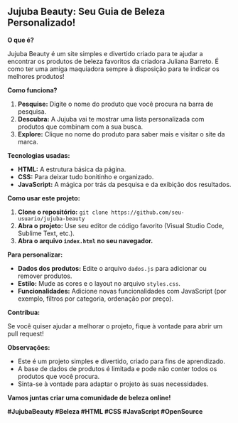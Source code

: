 ## Jujuba Beauty: Seu Guia de Beleza Personalizado!

**O que é?**

Jujuba Beauty é um site simples e divertido criado para te ajudar a encontrar os produtos de beleza favoritos da criadora Juliana Barreto. É como ter uma amiga maquiadora sempre à disposição para te indicar os melhores produtos! 

**Como funciona?**

1. **Pesquise:** Digite o nome do produto que você procura na barra de pesquisa.
2. **Descubra:** A Jujuba vai te mostrar uma lista personalizada com produtos que combinam com a sua busca.
3. **Explore:** Clique no nome do produto para saber mais e visitar o site da marca.

**Tecnologias usadas:**

* **HTML:** A estrutura básica da página.
* **CSS:** Para deixar tudo bonitinho e organizado.
* **JavaScript:** A mágica por trás da pesquisa e da exibição dos resultados.

**Como usar este projeto:**

1. **Clone o repositório:** `git clone https://github.com/seu-usuario/jujuba-beauty`
2. **Abra o projeto:** Use seu editor de código favorito (Visual Studio Code, Sublime Text, etc.).
3. **Abra o arquivo `index.html` no seu navegador.**

**Para personalizar:**

* **Dados dos produtos:** Edite o arquivo `dados.js` para adicionar ou remover produtos.
* **Estilo:** Mude as cores e o layout no arquivo `styles.css`.
* **Funcionalidades:** Adicione novas funcionalidades com JavaScript (por exemplo, filtros por categoria, ordenação por preço).

**Contribua:**

Se você quiser ajudar a melhorar o projeto, fique à vontade para abrir um pull request!

**Observações:**

* Este é um projeto simples e divertido, criado para fins de aprendizado.
* A base de dados de produtos é limitada e pode não conter todos os produtos que você procura.
* Sinta-se à vontade para adaptar o projeto às suas necessidades.

**Vamos juntas criar uma comunidade de beleza online!** 

**#JujubaBeauty #Beleza #HTML #CSS #JavaScript #OpenSource**
